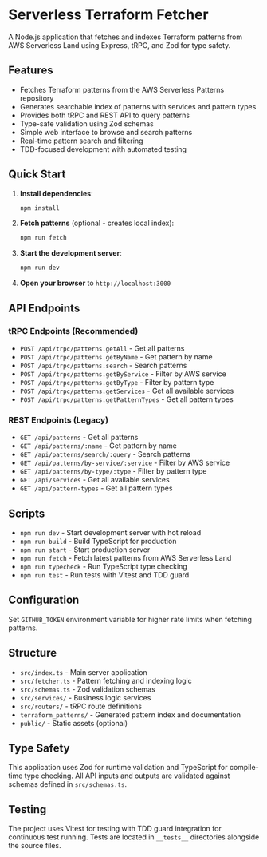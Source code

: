 # Serverless Terraform Fetcher

A Node.js application that fetches and indexes Terraform patterns from AWS Serverless Land using Express, tRPC, and Zod for type safety.

## Features

- Fetches Terraform patterns from the AWS Serverless Patterns repository
- Generates searchable index of patterns with services and pattern types  
- Provides both tRPC and REST API to query patterns
- Type-safe validation using Zod schemas
- Simple web interface to browse and search patterns
- Real-time pattern search and filtering
- TDD-focused development with automated testing

## Quick Start

1. **Install dependencies**:
   ```bash
   npm install
   ```

2. **Fetch patterns** (optional - creates local index):
   ```bash
   npm run fetch
   ```

3. **Start the development server**:
   ```bash
   npm run dev
   ```

4. **Open your browser** to `http://localhost:3000`

## API Endpoints

### tRPC Endpoints (Recommended)
- `POST /api/trpc/patterns.getAll` - Get all patterns
- `POST /api/trpc/patterns.getByName` - Get pattern by name
- `POST /api/trpc/patterns.search` - Search patterns
- `POST /api/trpc/patterns.getByService` - Filter by AWS service
- `POST /api/trpc/patterns.getByType` - Filter by pattern type
- `POST /api/trpc/patterns.getServices` - Get all available services
- `POST /api/trpc/patterns.getPatternTypes` - Get all pattern types

### REST Endpoints (Legacy)
- `GET /api/patterns` - Get all patterns
- `GET /api/patterns/:name` - Get pattern by name
- `GET /api/patterns/search/:query` - Search patterns
- `GET /api/patterns/by-service/:service` - Filter by AWS service
- `GET /api/patterns/by-type/:type` - Filter by pattern type
- `GET /api/services` - Get all available services
- `GET /api/pattern-types` - Get all pattern types

## Scripts

- `npm run dev` - Start development server with hot reload
- `npm run build` - Build TypeScript for production
- `npm run start` - Start production server
- `npm run fetch` - Fetch latest patterns from AWS Serverless Land
- `npm run typecheck` - Run TypeScript type checking
- `npm run test` - Run tests with Vitest and TDD guard

## Configuration

Set `GITHUB_TOKEN` environment variable for higher rate limits when fetching patterns.

## Structure

- `src/index.ts` - Main server application
- `src/fetcher.ts` - Pattern fetching and indexing logic
- `src/schemas.ts` - Zod validation schemas
- `src/services/` - Business logic services
- `src/routers/` - tRPC route definitions
- `terraform_patterns/` - Generated pattern index and documentation
- `public/` - Static assets (optional)

## Type Safety

This application uses Zod for runtime validation and TypeScript for compile-time type checking. All API inputs and outputs are validated against schemas defined in `src/schemas.ts`.

## Testing

The project uses Vitest for testing with TDD guard integration for continuous test running. Tests are located in `__tests__` directories alongside the source files.